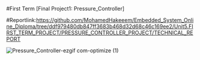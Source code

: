 #First Term [Final Project1: Pressure_Controller]

#Reportlink:https://github.com/MohamedHakeeem/Embedded_System_Online_Diploma/tree/ddf979480db847ff3683b468d32d68c46c169ee2/Unit5.FIRST_TERM_PROJECT/PRESSURE_CONTROLLER_PROJECT/TECHNICAL_REPORT

![Pressure_Controller-ezgif com-optimize (1)](https://github.com/user-attachments/assets/8d779ba7-848c-486d-8ac6-06f7fcfd7e3d)

